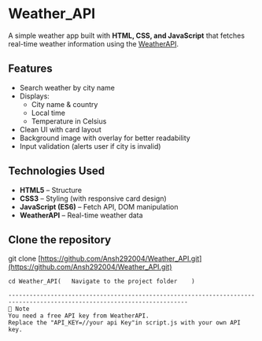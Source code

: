# Weather_API

A simple weather app built with **HTML, CSS, and JavaScript** that fetches real-time weather information using the [WeatherAPI](https://www.weatherapi.com/).

## Features
- Search weather by city name
- Displays:
  - City name & country
  - Local time
  - Temperature in Celsius
- Clean UI with card layout
- Background image with overlay for better readability
- Input validation (alerts user if city is invalid)

## Technologies Used
- **HTML5** – Structure
- **CSS3** – Styling (with responsive card design)
- **JavaScript (ES6)** – Fetch API, DOM manipulation
- **WeatherAPI** – Real-time weather data
## Clone the repository
   
   git clone [https://github.com/Ansh292004/Weather_API.git](https://github.com/Ansh292004/Weather_API.git)
   ```
   cd Weather_API(   Navigate to the project folder    )
  
-------------------------------------------------------------------------------------------------------------------------
📌 Note
You need a free API key from WeatherAPI.
Replace the "API_KEY=//your api Key"in script.js with your own API key.
```
